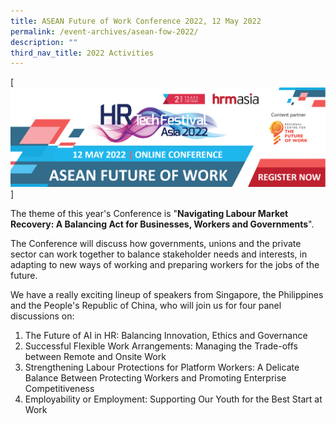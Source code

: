 ```yaml
---
title: ASEAN Future of Work Conference 2022, 12 May 2022
permalink: /event-archives/asean-fow-2022/
description: ""
third_nav_title: 2022 Activities
---
```

[<img src="/images/ASEAN%20FOW%20Conference%202022/asean%20fow%202022%20conference%20banner.png">]

The theme of this year's Conference is "**Navigating Labour Market Recovery: A Balancing Act for Businesses, Workers and Governments**".

The Conference will discuss how governments, unions and the private sector can work together to balance stakeholder needs and interests, in adapting to new ways of working and preparing workers for the jobs of the future. 

We have a really exciting lineup of speakers from Singapore, the Philippines and the People's Republic of China, who will join us for four panel discussions on:

1.	The Future of AI in HR: Balancing Innovation, Ethics and Governance
2.	Successful Flexible Work Arrangements: Managing the Trade-offs between Remote and Onsite Work 
3.	Strengthening Labour Protections for Platform Workers: A Delicate Balance Between Protecting Workers and Promoting Enterprise Competitiveness 
4.	Employability or Employment: Supporting Our Youth for the Best Start at Work
